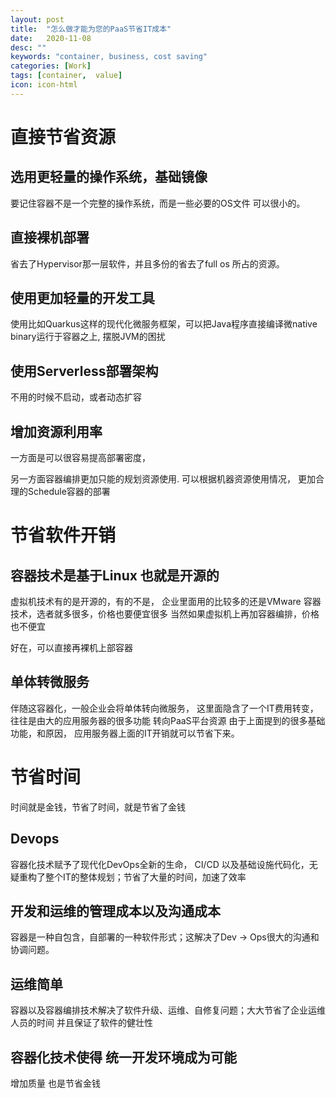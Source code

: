 ```yaml
---
layout: post
title:  "怎么做才能为您的PaaS节省IT成本"
date:   2020-11-08
desc: ""
keywords: "container, business, cost saving"
categories: [Work]
tags: [container,  value]
icon: icon-html
---
```

# 直接节省资源
##  选用更轻量的操作系统，基础镜像
要记住容器不是一个完整的操作系统，而是一些必要的OS文件 可以很小的。
## 直接裸机部署
省去了Hypervisor那一层软件，并且多份的省去了full os 所占的资源。 

## 使用更加轻量的开发工具
使用比如Quarkus这样的现代化微服务框架，可以把Java程序直接编译微native binary运行于容器之上, 摆脱JVM的困扰

## 使用Serverless部署架构
不用的时候不启动，或者动态扩容

## 增加资源利用率
一方面是可以很容易提高部署密度，

另一方面容器编排更加只能的规划资源使用. 可以根据机器资源使用情况， 更加合理的Schedule容器的部署


# 节省软件开销
## 容器技术是基于Linux 也就是开源的
虚拟机技术有的是开源的，有的不是， 企业里面用的比较多的还是VMware
容器技术，选者就多很多，价格也要便宜很多
当然如果虚拟机上再加容器编排，价格也不便宜

好在，可以直接再裸机上部容器
## 单体转微服务
伴随这容器化，一般企业会将单体转向微服务， 这里面隐含了一个IT费用转变，往往是由大的应用服务器的很多功能 转向PaaS平台资源
由于上面提到的很多基础功能，和原因， 应用服务器上面的IT开销就可以节省下来。

# 节省时间
时间就是金钱，节省了时间，就是节省了金钱
## Devops
容器化技术赋予了现代化DevOps全新的生命， CI/CD 以及基础设施代码化，无疑重构了整个IT的整体规划；节省了大量的时间，加速了效率
## 开发和运维的管理成本以及沟通成本
容器是一种自包含，自部署的一种软件形式；这解决了Dev -> Ops很大的沟通和协调问题。
## 运维简单
容器以及容器编排技术解决了软件升级、运维、自修复问题；大大节省了企业运维人员的时间 并且保证了软件的健壮性
## 容器化技术使得 统一开发环境成为可能
增加质量 也是节省金钱

